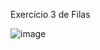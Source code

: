 Exercício 3 de Filas

![image](https://user-images.githubusercontent.com/99506287/235029122-7832e09a-d047-4588-bc96-095593cdfbee.png)
